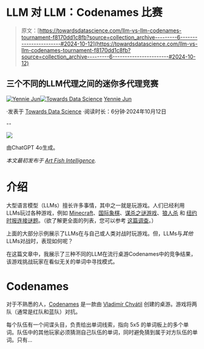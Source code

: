 # LLM 对 LLM：Codenames 比赛

> 原文：[https://towardsdatascience.com/llm-vs-llm-codenames-tournament-f8170dd1c8fb?source=collection_archive---------6-----------------------#2024-10-12](https://towardsdatascience.com/llm-vs-llm-codenames-tournament-f8170dd1c8fb?source=collection_archive---------6-----------------------#2024-10-12)

## 三个不同的LLM代理之间的迷你多代理竞赛

[](https://medium.com/@artfish?source=post_page---byline--f8170dd1c8fb--------------------------------)[![Yennie Jun](../Images/b635e965f21c3d55833269e12e861322.png)](https://medium.com/@artfish?source=post_page---byline--f8170dd1c8fb--------------------------------)[](https://towardsdatascience.com/?source=post_page---byline--f8170dd1c8fb--------------------------------)[![Towards Data Science](../Images/a6ff2676ffcc0c7aad8aaf1d79379785.png)](https://towardsdatascience.com/?source=post_page---byline--f8170dd1c8fb--------------------------------) [Yennie Jun](https://medium.com/@artfish?source=post_page---byline--f8170dd1c8fb--------------------------------)

·发表于 [Towards Data Science](https://towardsdatascience.com/?source=post_page---byline--f8170dd1c8fb--------------------------------) ·阅读时长：6分钟·2024年10月12日

--

![](../Images/eea2317dcfb4c6baaffc4fcb5ed49da3.png)

由ChatGPT 4o生成。

*本文最初发布于* [*Art Fish Intelligence*](https://www.artfish.ai/p/llm-codenames-competition)*.*

# 介绍

大型语言模型（LLMs）擅长许多事情，其中之一就是玩游戏。人们已经利用LLMs玩过各种游戏，例如 [Minecraft](https://arxiv.org/abs/2305.16291)、[国际象棋](https://proceedings.neurips.cc/paper_files/paper/2023/file/16b14e3f288f076e0ca73bdad6405f77-Paper-Datasets_and_Benchmarks.pdf)、[谋杀之谜游戏](https://arxiv.org/abs/2404.17662)、[狼人杀](https://arxiv.org/abs/2309.04658) 和 [纽约时报连接谜题](https://arxiv.org/abs/2407.11240)。（欲了解更全面的列表，您可以参考 [这篇调查](https://github.com/git-disl/awesome-LLM-game-agent-papers)。）

上面的大部分示例展示了LLMs在与自己或人类对战时玩游戏。但，LLMs与*其他*LLMs对战时，表现如何呢？

在这篇文章中，我展示了三种不同的LLM在流行桌游Codenames中的竞争结果，该游戏挑战玩家在看似无关的单词中寻找模式。

# Codenames

对于不熟悉的人，[Codenames](https://en.m.wikipedia.org/wiki/Codenames_(board_game)) 是一款由 [Vladimír Chvátil](https://en.m.wikipedia.org/wiki/Vladim%C3%ADr_Chv%C3%A1til) 创建的桌游。游戏将两队（通常是红队和蓝队）对抗。

每个队伍有一个间谍头目，负责给出单词线索，指向 5x5 的单词板上的多个单词。队伍中的其他玩家必须猜测自己队伍的单词，同时避免猜到属于对方队伍的单词。只有…
